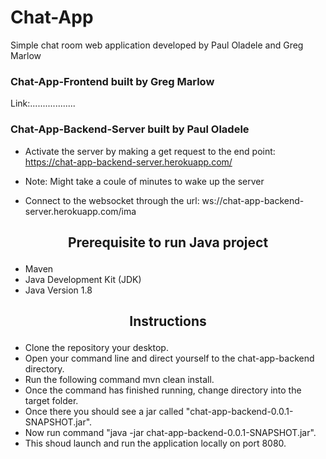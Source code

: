 # Chat-App

Simple chat room web application developed by Paul Oladele and Greg Marlow

### Chat-App-Frontend built by Greg Marlow

Link:..................

### Chat-App-Backend-Server built by Paul Oladele

* Activate the server by making a get request to the end point: https://chat-app-backend-server.herokuapp.com/

* Note: Might take a coule of minutes to wake up the server

* Connect to the websocket through the url: ws://chat-app-backend-server.herokuapp.com/ima

## <p align="center">Prerequisite to run Java project</p>

* Maven
* Java Development Kit (JDK)
* Java Version 1.8

## <p align="center">Instructions</p>

* Clone the repository your desktop.
* Open your command line and direct yourself to the chat-app-backend directory.
* Run the following command mvn clean install.
* Once the command has finished running, change directory into the target folder.
* Once there you should see a jar called "chat-app-backend-0.0.1-SNAPSHOT.jar".
* Now run command "java -jar chat-app-backend-0.0.1-SNAPSHOT.jar". 
* This shoud launch and run the application locally on port 8080.
